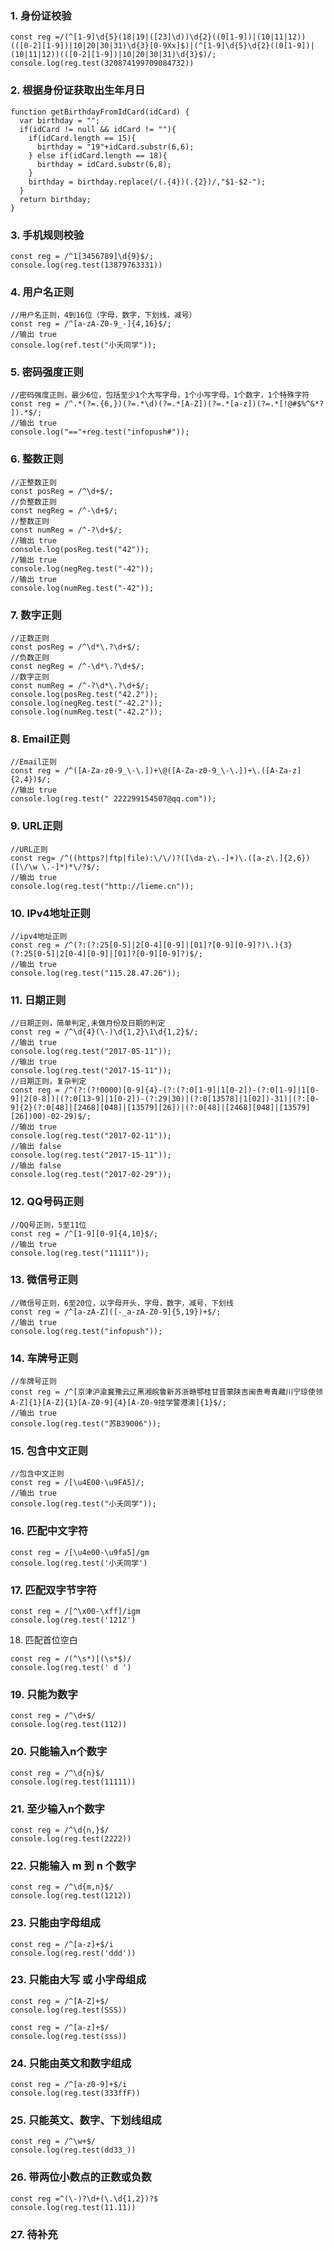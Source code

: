 ### 1. 身份证校验


```
const reg =/(^[1-9]\d{5}(18|19|([23]\d))\d{2}((0[1-9])|(10|11|12))(([0-2][1-9])|10|20|30|31)\d{3}[0-9Xx]$)|(^[1-9]\d{5}\d{2}((0[1-9])|(10|11|12))(([0-2][1-9])|10|20|30|31)\d{3}$)/;
console.log(reg.test(320874199709084732))
```
### 2. 根据身份证获取出生年月日


```
function getBirthdayFromIdCard(idCard) {  
  var birthday = "";  
  if(idCard != null && idCard != ""){  
    if(idCard.length == 15){  
      birthday = "19"+idCard.substr(6,6);  
    } else if(idCard.length == 18){  
      birthday = idCard.substr(6,8);  
    }  
    birthday = birthday.replace(/(.{4})(.{2})/,"$1-$2-");  
  }  
  return birthday;  
}
```

### 3. 手机规则校验
```
const reg = /^1[3456789]\d{9}$/;
console.log(reg.test(13879763331))

```
### 4. 用户名正则
```
//用户名正则，4到16位（字母，数字，下划线，减号）
const reg = /^[a-zA-Z0-9_-]{4,16}$/;
//输出 true
console.log(ref.test("小夭同学"));
```

### 5. 密码强度正则

```
//密码强度正则，最少6位，包括至少1个大写字母，1个小写字母，1个数字，1个特殊字符
const reg = /^.*(?=.{6,})(?=.*\d)(?=.*[A-Z])(?=.*[a-z])(?=.*[!@#$%^&*? ]).*$/;
//输出 true
console.log("=="+reg.test("infopush#"));
```
### 6. 整数正则

```
//正整数正则
const posReg = /^\d+$/;
//负整数正则
const negReg = /^-\d+$/;
//整数正则
const numReg = /^-?\d+$/;
//输出 true
console.log(posReg.test("42"));
//输出 true
console.log(negReg.test("-42"));
//输出 true
console.log(numReg.test("-42"));
```
### 7. 数字正则

```
//正数正则
const posReg = /^\d*\.?\d+$/;
//负数正则
const negReg = /^-\d*\.?\d+$/;
//数字正则
const numReg = /^-?\d*\.?\d+$/;
console.log(posReg.test("42.2"));
console.log(negReg.test("-42.2"));
console.log(numReg.test("-42.2"));
```

### 8. Email正则

```
//Email正则
const reg = /^([A-Za-z0-9_\-\.])+\@([A-Za-z0-9_\-\.])+\.([A-Za-z]{2,4})$/;
//输出 true
console.log(reg.test(" 222299154507@qq.com"));
```


### 9. URL正则

```
//URL正则
const reg= /^((https?|ftp|file):\/\/)?([\da-z\.-]+)\.([a-z\.]{2,6})([\/\w \.-]*)*\/?$/;
//输出 true
console.log(reg.test("http://lieme.cn"));
```

### 10. IPv4地址正则

```
//ipv4地址正则
const reg = /^(?:(?:25[0-5]|2[0-4][0-9]|[01]?[0-9][0-9]?)\.){3}(?:25[0-5]|2[0-4][0-9]|[01]?[0-9][0-9]?)$/;
//输出 true
console.log(reg.test("115.28.47.26"));
```

### 11. 日期正则

```
//日期正则，简单判定,未做月份及日期的判定
const reg = /^\d{4}(\-)\d{1,2}\1\d{1,2}$/;
//输出 true
console.log(reg.test("2017-05-11"));
//输出 true
console.log(reg.test("2017-15-11"));
//日期正则，复杂判定
const reg = /^(?:(?!0000)[0-9]{4}-(?:(?:0[1-9]|1[0-2])-(?:0[1-9]|1[0-9]|2[0-8])|(?:0[13-9]|1[0-2])-(?:29|30)|(?:0[13578]|1[02])-31)|(?:[0-9]{2}(?:0[48]|[2468][048]|[13579][26])|(?:0[48]|[2468][048]|[13579][26])00)-02-29)$/;
//输出 true
console.log(reg.test("2017-02-11"));
//输出 false
console.log(reg.test("2017-15-11"));
//输出 false
console.log(reg.test("2017-02-29"));
```

### 12. QQ号码正则

```
//QQ号正则，5至11位
const reg = /^[1-9][0-9]{4,10}$/;
//输出 true
console.log(reg.test("11111"));
```


### 13. 微信号正则

```
//微信号正则，6至20位，以字母开头，字母，数字，减号，下划线
const reg = /^[a-zA-Z]([-_a-zA-Z0-9]{5,19})+$/;
//输出 true
console.log(reg.test("infopush"));
```

### 14. 车牌号正则  

```
//车牌号正则
const reg = /^[京津沪渝冀豫云辽黑湘皖鲁新苏浙赣鄂桂甘晋蒙陕吉闽贵粤青藏川宁琼使领A-Z]{1}[A-Z]{1}[A-Z0-9]{4}[A-Z0-9挂学警港澳]{1}$/;
//输出 true
console.log(reg.test("苏B39006"));
```

### 15. 包含中文正则

```
//包含中文正则
const reg = /[\u4E00-\u9FA5]/;
//输出 true
console.log(reg.test("小夭同学"));
```

### 16. 匹配中文字符


```
const reg = /[\u4e00-\u9fa5]/gm
console.log(reg.test('小夭同学')
```

### 17. 匹配双字节字符


```
const reg = /[^\x00-\xff]/igm
console.log(reg.test('1212')
```


18. 匹配首位空白


```
const reg = /(^\s*)|(\s*$)/
console.log(reg.test(' d ')
```

### 19. 只能为数字

```
const reg = /^\d+$/
console.log(reg.test(112))
```

### 20. 只能输入n个数字


```
const reg = /^\d{n}$/
console.log(reg.test(11111))
```


### 21. 至少输入n个数字


```
const reg = /^\d{n,}$/
console.log(reg.test(2222))
```

### 22. 只能输入 m 到 n 个数字


```
const reg = /^\d{m,n}$/
console.log(reg.test(1212))
```
### 23. 只能由字母组成


```
const reg = /^[a-z]+$/i
console.log(reg.rest('ddd'))
```
### 23. 只能由大写 或 小字母组成


```
const reg = /^[A-Z]+$/
console.log(reg.test(SSS))

const reg = /^[a-z]+$/
console.log(reg.test(sss))
```
### 24. 只能由英文和数字组成

```
const reg = /^[a-z0-9]+$/i
console.log(reg.test(333ffF))
```

### 25. 只能英文、数字、下划线组成


```
const reg = /^\w+$/
console.log(reg.test(dd33_))
```

### 26. 带两位小数点的正数或负数


```
const reg =^(\-)?\d+(\.\d{1,2})?$
console.log(reg.test(11.11))
```

### 27. 待补充

